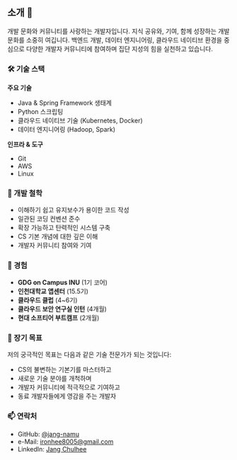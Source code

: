 ## 소개 🌱

개발 문화와 커뮤니티를 사랑하는 개발자입니다. 지식 공유와, 기여, 함께 성장하는 개발 문화를 소중히 여깁니다. 백엔드 개발, 데이터 엔지니어링, 클라우드 네이티브 환경을 중심으로 다양한 개발자 커뮤니티에 참여하며 집단 지성의 힘을 실천하고 있습니다.

### 🛠 기술 스택

**주요 기술**
- Java & Spring Framework 생태계
- Python 스크립팅
- 클라우드 네이티브 기술 (Kubernetes, Docker)
- 데이터 엔지니어링 (Hadoop, Spark)

**인프라 & 도구**
- Git
- AWS
- Linux

### 🎯 개발 철학

- 이해하기 쉽고 유지보수가 용이한 코드 작성
- 일관된 코딩 컨벤션 준수
- 확장 가능하고 탄력적인 시스템 구축
- CS 기본 개념에 대한 깊은 이해
- 개발자 커뮤니티 참여와 기여

### 💼 경험

- **GDG on Campus INU** (1기 코어)
- **인천대학교 앱센터** (15.5기)
- **클라우드 클럽** (4~6기)
- **클라우드 보안 연구실 인턴** (4개월)
- **현대 소프티어 부트캠프** (2개월)

### 🎯 장기 목표

저의 궁극적인 목표는 다음과 같은 기술 전문가가 되는 것입니다:
- CS의 불변하는 기본기를 마스터하고
- 새로운 기술 분야를 개척하며
- 개발자 커뮤니티에 적극적으로 기여하고
- 동료 개발자들에게 영감을 주는 개발자

### 📫 연락처

- GitHub: [@jang-namu](https://github.com/jang-namu)
- e-Mail: ironhee8005@gmail.com
- LinkedIn: [Jang Chulhee](https://www.linkedin.com/in/jang-chulhee-810b78294/)
